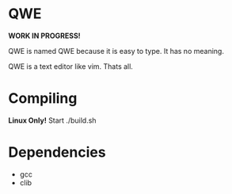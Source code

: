 # QWE
**WORK IN PROGRESS!**

QWE is named QWE because it is easy to type. It has no meaning.

QWE is a text editor like vim.
Thats all.

# Compiling
**Linux Only!**
Start ./build.sh

# Dependencies
- gcc
- clib
